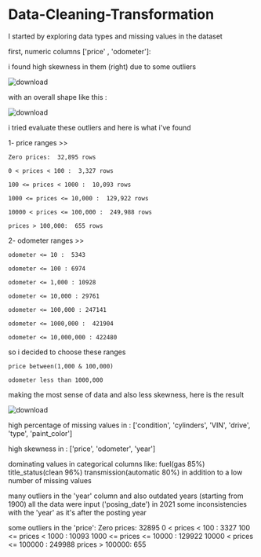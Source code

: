 # Data-Cleaning-Transformation
I started by exploring data types and missing values in the dataset

first, numeric columns ['price' , 'odometer']:

i found high skewness in them (right) due to some outliers

![download](https://github.com/taha1048/Data-Cleaning-Transformation/assets/139405748/97c4892b-5c16-4278-b34b-bb331a362723)


with an overall shape like this :

![download](https://github.com/taha1048/Data-Cleaning-Transformation/assets/139405748/b44149cb-ecdd-4270-a608-3661cfb23231)




i tried evaluate these outliers and here is what i've found

1- price ranges >> 

    Zero prices:  32,895 rows
    
    0 < prices < 100 :  3,327 rows
    
    100 <= prices < 1000 :  10,093 rows 
    
    1000 <= prices <= 10,000 :  129,922 rows
    
    10000 < prices <= 100,000 :  249,988 rows
    
    prices > 100,000:  655 rows


2- odometer ranges >>

    odometer <= 10 :  5343
    
    odometer <= 100 : 6974
    
    odometer <= 1,000 : 10928
    
    odometer <= 10,000 : 29761
    
    odometer <= 100,000 : 247141
    
    odometer <= 1000,000 :  421904
    
    odometer <= 10,000,000 : 422480


so i decided to choose these ranges 

    price between(1,000 & 100,000)
    
    odometer less than 1000,000 

making the most sense of data and also less skewness, here is the result 


![download](https://github.com/taha1048/Data-Cleaning-Transformation/assets/139405748/ba84a941-12e4-49c7-a6a4-e8682f74fa85)



high percentage of missing values in :
['condition', 'cylinders', 'VIN', 'drive', 'type', 'paint_color']

high skewness in : 
['price', 'odometer', 'year']

dominating values in categorical columns like:
fuel(gas 85%)
title_status(clean 96%)
transmission(automatic 80%)
in addition to a low number of missing values

many outliers in the 'year' column and also 
outdated years (starting from 1900)
all the data were input ('posing_date') in 2021
some inconsistencies with the 'year' as it's after the posting year

some outliers in the 'price':
Zero prices:  32895 
0 < prices < 100 :  3327 
100 <= prices < 1000 :  10093 
1000 <= prices <= 10000 :  129922 
10000 < prices <= 100000 :  249988 
prices > 100000:  655
